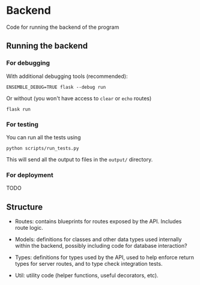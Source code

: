 
# Backend

Code for running the backend of the program

## Running the backend

### For debugging

With additional debugging tools (recommended):

`ENSEMBLE_DEBUG=TRUE flask --debug run`

Or without (you won't have access to `clear` or `echo` routes)

`flask run`

### For testing

You can run all the tests using

`python scripts/run_tests.py`

This will send all the output to files in the `output/` directory.

### For deployment

TODO

## Structure

* Routes: contains blueprints for routes exposed by the API. Includes route
  logic.

* Models: definitions for classes and other data types used internally within
  the backend, possibly including code for database interaction?

* Types: definitions for types used by the API, used to help enforce return
  types for server routes, and to type check integration tests.

* Util: utility code (helper functions, useful decorators, etc).
